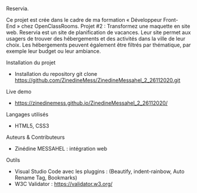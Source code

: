 Reservia.

Ce projet est crée dans le cadre de ma formation « Développeur Front-End » chez OpenClassRooms.
Projet #2 : Transformez une maquette en site web.
Reservia est un site de planification de vacances. Leur site permet aux usagers de trouver des hébergements et des activités dans la ville de leur choix. Les hébergements peuvent également être filtrés par thématique, par exemple leur budget ou leur ambiance.

Installation du projet
* Installation du repository git clone https://github.com/ZinedineMess/ZinedineMessahel_2_26112020.git

Live demo
* https://zinedinemess.github.io/ZinedineMessahel_2_26112020/

Langages utilisés
* HTML5, CSS3

Auteurs & Contributeurs
* Zinédine MESSAHEL : intégration web

Outils
* Visual Studio Code avec les pluggins : (Beautify, indent-rainbow, Auto Rename Tag, Bookmarks)
* W3C Validator : https://validator.w3.org/

